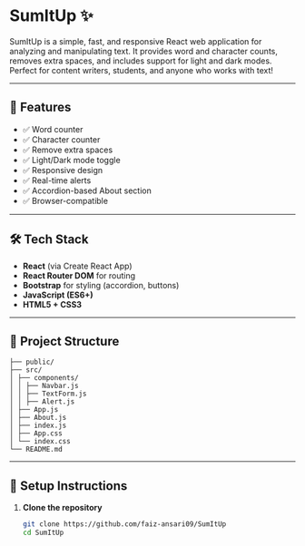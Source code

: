 # SumItUp ✨

SumItUp is a simple, fast, and responsive React web application for analyzing and manipulating text. It provides word and character counts, removes extra spaces, and includes support for light and dark modes. Perfect for content writers, students, and anyone who works with text!

---

## 🚀 Features

- ✅ Word counter
- ✅ Character counter
- ✅ Remove extra spaces
- ✅ Light/Dark mode toggle
- ✅ Responsive design
- ✅ Real-time alerts
- ✅ Accordion-based About section
- ✅ Browser-compatible

---

## 🛠️ Tech Stack

- **React** (via Create React App)
- **React Router DOM** for routing
- **Bootstrap** for styling (accordion, buttons)
- **JavaScript (ES6+)**
- **HTML5 + CSS3**

---

## 📁 Project Structure

```
├── public/
├── src/
│ ├── components/
│ │ ├── Navbar.js
│ │ ├── TextForm.js
│ │ ├── Alert.js
│ ├── App.js
│ ├── About.js
│ ├── index.js
│ ├── App.css
│ └── index.css
└── README.md
```

---

## 🔧 Setup Instructions

1. **Clone the repository**
   ```bash
   git clone https://github.com/faiz-ansari09/SumItUp
   cd SumItUp

